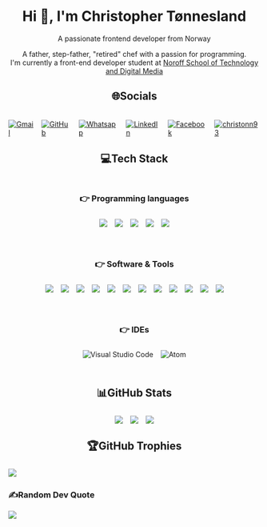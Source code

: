 <div style="margin-bottom: 25px;">
    <h1 align="center">Hi 👋, I'm Christopher Tønnesland</h1>
    <div align="center">
        <p>A passionate frontend developer from Norway</p>
        <p align="center">A  father, step-father, "retired" chef with a passion for programming.</br> I'm currently a front-end developer student at <a href="https://www.noroff.no">Noroff School of Technology and Digital Media</a></p>
    </div>
</div>

<div style="margin-bottom: 25px;">
<h2 align="center">🌐Socials</h2>
</br>
    <div style="display: flex; gap: 15px; justify-content: center;">
<a href="mailto:christopher.tonnesland@gmail.com"><img img src="https://img.shields.io/badge/gmail-%23EA4335.svg?style=plastic&logo=gmail&logoColor=white" alt="Gmail"/></a>
<a href="https://github.com/christonn"><img src="https://img.shields.io/badge/github-%23181717.svg?style=plastic&logo=github&logoColor=white" alt="GitHub"/></a>
<a href="https://wa.me/+4745481637"><img src="https://img.shields.io/badge/whatsapp-%2325D366.svg?style=plastic&logo=whatsapp&logoColor=white" alt="Whatsapp"/></a>
<a href="https://linkedin.com/in/christopher tønnesland"><img src="https://img.shields.io/badge/linkedin-%230A66C2.svg?style=plastic&logo=linkedin&logoColor=white" alt="LinkedIn"/></a>
<a href="https://www.facebook.com/7oSkaaa"><img src="https://img.shields.io/badge/facebook-%231877F2.svg?style=plastic&logo=facebook&logoColor=white" alt="Facebook"/></a>
<a href="https://codepen.io/christonn93" target="blank"><img src="https://img.shields.io/badge/Codepen-000000?style=plastic&logo=codepen&logoColor=white" alt="christonn93"/></a>
</div>
</div>

<div style="margin-bottom: 25px;">
<h2 align="center" style="margin-bottom: 25px;"> 💻Tech Stack</h2>
<div style="display: flex; gap: 15px; justify-content: center; flex-wrap: wrap;">

<div  align="center" style="margin-bottom: 25px;">
<h3  align="center" style="margin-bottom: 25px;">👉 Programming languages</h3>
<div style="display: flex; gap: 15px; justify-content: center; flex-wrap: wrap;">

<img src="https://img.shields.io/badge/css3-%231572B6.svg?style=plastic&logo=css3&logoColor=white" />
<img src="https://img.shields.io/badge/javascript-%23323330.svg?style=plastic&logo=javascript&logoColor=%23F7DF1E" />
<img src="https://img.shields.io/badge/html5-%23E34F26.svg?style=plastic&logo=html5&logoColor=white" />
<img src="https://img.shields.io/badge/php-%23777BB4.svg?style=plastic&logo=php&logoColor=white" />
<img src="https://img.shields.io/badge/markdown-%23000000.svg?style=plastic&logo=markdown&logoColor=white" />
</div>
</div>

<div  align="center" style="margin-bottom: 25px;">
<h3  align="center" style="margin-bottom: 25px;">👉 Software & Tools</h3>
    <div style="display: flex; gap: 15px; justify-content: center; flex-wrap: wrap;">
<img src="https://img.shields.io/badge/netlify-%23000000.svg?style=plastic&logo=netlify&logoColor=#00C7B7" />
<img src="https://img.shields.io/badge/figma-%23F24E1E.svg?style=plastic&logo=figma&logoColor=white" />
<img src="https://img.shields.io/badge/Adobe%20XD-470137?style=plastic&logo=Adobe%20XD&logoColor=#FF61F6" />
<img src="https://img.shields.io/badge/postgres-%23316192.svg?style=plastic&logo=postgresql&logoColor=white" />
<img src="https://img.shields.io/badge/Notion-%23000000.svg?style=plastic&logo=notion&logoColor=white" />
<img src="https://img.shields.io/badge/Postman-FF6C37?style=plastic&logo=postman&logoColor=white" />
<img src="https://img.shields.io/badge/Trello-%23026AA7.svg?style=plastic&logo=Trello&logoColor=white" />
<img src="https://img.shields.io/badge/express.js-%23404d59.svg?style=plastic&logo=express&logoColor=%2361DAFB" />
<img src="https://img.shields.io/badge/node.js-6DA55F?style=plastic&logo=node.js&logoColor=white" />
<img src="https://img.shields.io/badge/NPM-%23000000.svg?style=plastic&logo=npm&logoColor=white" />
<img src="https://img.shields.io/badge/sqlite-%2307405e.svg?style=plastic&logo=sqlite&logoColor=white" />
<img src="https://img.shields.io/badge/mysql-%2300f.svg?style=plastic&logo=mysql&logoColor=white" />
</div>
</div>

<div  align="center" style="margin-bottom: 25px;">
<h3  align="center" style="margin-bottom: 25px;">👉 IDEs</h3>
    <div style="display: flex; gap: 15px; justify-content: center; flex-wrap: wrap;">
<img alt="Visual Studio Code" src="https://img.shields.io/badge/Visual%20Studio%20Code-0078d7.svg?style=plastic&logo=visual-studio-code&logoColor=white">
<img alt="Atom" src="https://img.shields.io/badge/atom-%2366595C.svg?&style=plastic&logo=atom&logoColor=white" />

</div>
</div>

</div>

</div>

<div style="margin-bottom: 25px;">

<h2 align="center" style="margin-bottom: 25px;"> 📊GitHub Stats </h2>
 <div style="display: flex; gap: 15px; justify-content: center; flex-wrap: wrap;">
<img src="https://github-readme-stats.vercel.app/api?username=Christonn93&theme=monokai&hide_border=true&include_all_commits=false&count_private=false"/>
<img src="https://github-readme-streak-stats.herokuapp.com/?user=Christonn93&theme=monokai&hide_border=true">
<img src="https://github-readme-stats.vercel.app/api/top-langs/?username=Christonn93&theme=monokai&hide_border=true&include_all_commits=false&count_private=false&layout=compact">
</div>
</div>

<div style="margin-bottom: 25px;">

<h2 align="center" style="margin-bottom: 25px;">  🏆GitHub Trophies</h2>
<img src="https://github-profile-trophy.vercel.app/?username=Christonn93&theme=monokai&no-frame=true&no-bg=true&margin-w=4">

</div>

<div style="margin-bottom: 25px;">

### ✍️Random Dev Quote
![](https://quotes-github-readme.vercel.app/api?type=horizontal&theme=dark)

</div>
